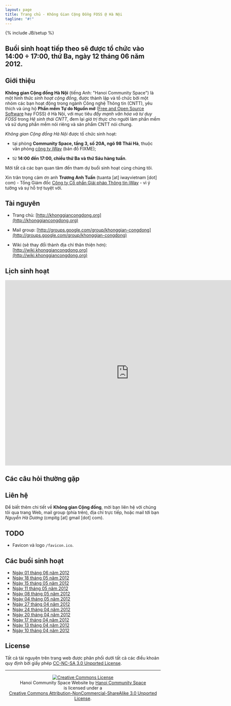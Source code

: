 ```yaml
---
layout: page
title: Trang chủ - Không Gian Cộng Đồng FOSS @ Hà Nội
tagline: "#!"
---
```

{% include JB/setup %}

## Buổi sinh hoạt tiếp theo sẽ được tổ chức vào 14:00 ÷ 17:00, thứ Ba, ngày 12 tháng 06 năm 2012.

## Giới thiệu

**Không gian Cộng đồng Hà Nội** (tiếng Anh: "Hanoi Community Space") là một
hình thức *sinh hoạt cộng đồng*, được thành lập và tổ chức bởi một nhóm các
bạn hoạt động trong ngành Công nghệ Thông tin (CNTT), yêu thích và ủng hộ
**Phần mềm Tự do Nguồn mở**
([Free and Open Source Software](https://en.wikipedia.org/wiki/Free_and_open_source_software)
hay FOSS) ở Hà Nội, với mục tiêu *đẩy mạnh văn hóa và tư duy FOSS* trong *Hệ
sinh thái CNTT*, đem lại *giá trị thực* cho người làm phần mềm và sử dụng phần
mềm nói riêng và sản phẩm CNTT nói chung.

*Không gian Cộng đồng Hà Nội* được tổ chức sinh hoạt:

* tại phòng **Community Space, tầng 3, số 20A, ngõ 98 Thái Hà**, thuộc văn phòng
  [công ty iWay](http://iwayvietnam.com/) (bản đồ FIXME);

* từ **14:00 đến 17:00, chiều thứ Ba và thứ Sáu hàng tuần**.

Mời tất cả các bạn quan tâm đến tham dự buổi sinh hoạt cùng chúng tôi.

Xin trân trọng cảm ơn anh **Trương Anh Tuấn** (tuanta \[at\] iwayvietnam
\[dot\] com) - Tổng Giám đốc
[Công ty Cổ phần Giải pháp Thông tin iWay](http://iwayvietnam.com/) - vì ý
tưởng và sự hỗ trợ tuyệt vời.

## Tài nguyên

* Trang chủ: [http://khonggiancongdong.org](http://khonggiancongdong.org)

* Mail group:
  [http://groups.google.com/group/khonggian-congdong](http://groups.google.com/group/khonggian-congdong)

* Wiki (sẽ thay đổi thành địa chỉ thân thiện hơn):
  [http://wiki.khonggiancongdong.org](http://wiki.khonggiancongdong.org)

## Lịch sinh hoạt

<iframe src="http://bit.ly/JkyN0K"
    style=" border-width:0"
    width="800"
    height="600"
    frameborder="0"
    scrolling="no">
</iframe>

## Các câu hỏi thường gặp

## Liên hệ

Để biết thêm chi tiết về **Không gian Cộng đồng**, mời bạn liên hệ với chúng
tôi qua trang Web, mail group (phía trên), địa chỉ trực tiếp, hoặc mail tới
bạn *Nguyễn Hà Dương* (cmpitg \[at\] gmail \[dot\] com).

## TODO

* Favicon và logo `/favicon.ico`.

## Các buổi sinh hoạt

* [Ngày 01 tháng 06 năm 2012](/Activities/2012/06/01/memo-01062012/)
* [Ngày 18 tháng 05 năm 2012](/Activities/2012/05/21/memo-18052012/)
* [Ngày 15 tháng 05 năm 2012](/Activities/2012/05/21/memo-15052012/)
* [Ngày 11 tháng 05 năm 2012](/Activities/2012/05/14/memo-11052012/)
* [Ngày 08 tháng 05 năm 2012](/Activities/2012/05/09/memo-08052012/)
* [Ngày 04 tháng 05 năm 2012](/Activities/2012/05/06/memo-04-05-2012/)
* [Ngày 27 tháng 04 năm 2012](/Activities/2012/04/30/memo-27-04-2012/)
* [Ngày 24 tháng 04 năm 2012](/Activities/2012/04/25/memo-24042012/)
* [Ngày 20 tháng 04 năm 2012](/Activities/2012/04/23/2012-04-20_minutes/)
* [Ngày 17 tháng 04 năm 2012](/Activities/2012/04/23/2012-04-17_minutes/)
* [Ngày 13 tháng 04 năm 2012](/Activities/2012/04/15/2012-04-13_minutes/)
* [Ngày 10 tháng 04 năm 2012](/Activities/2012/04/12/2012-04-10_minutes/)

## License

Tất cả tài nguyên trên trang web được phân phối dưới tất cả các điều khoản quy
định bởi giấy phép
[CC-NC-SA 3.0 Unported License](http://creativecommons.org/licenses/by-nc-sa/3.0/legalcode).

---

<center><a rel="license" href="http://creativecommons.org/licenses/by-nc-sa/3.0/">
<img alt="Creative Commons License"
     style="border-width:0"
     src="http://i.creativecommons.org/l/by-nc-sa/3.0/88x31.png" /></a></center>

<center>
<div>
    <span xmlns:dct="http://purl.org/dc/terms/" property="dct:title">Hanoi
Community Space Website</span> by
<a xmlns:cc="http://creativecommons.org/ns#"
    href="http://community-space.github.com/"
    property="cc:attributionName"
    rel="cc:attributionURL">Hanoi Community Space</a>
</div>
<div>
is licensed under a
</div>
<div>
<a rel="license" href="http://creativecommons.org/licenses/by-nc-sa/3.0/">
Creative Commons Attribution-NonCommercial-ShareAlike 3.0 Unported License</a>.
</div>
</center>
